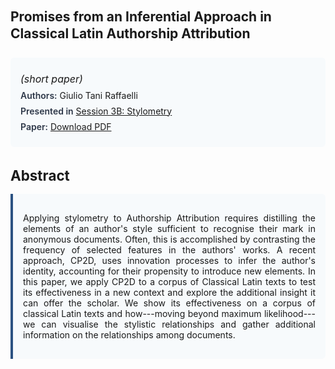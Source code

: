 
<style>    
    h2 {
        margin-top: 0;
        margin-bottom: 1.5rem;
        line-height: 1.3;
    }
    
    h3 {
        margin-top: 2rem;
        margin-bottom: 1rem;
        font-size: 1.4rem;
        font-weight:bold;
    }
    
    .metadata {
        background-color: #f7fafc;
        padding: 1rem;
        border-radius: 6px;
        margin-bottom: 2rem;
    }
    
    .metadata p {
        margin: 0.5rem 0;
    }
    
    .abstract {
        text-align: justify;
        padding: 1rem;
        background-color: #f7fafc;
        border-left: 4px solid #2c5282;
        border-radius: 0 6px 6px 0;
    }
    
    strong {
        color: #2d3748;
        font-weight: 600;
    }
</style>
<main role="main">
<h2>Promises from an Inferential Approach in Classical Latin Authorship Attribution</h2>

<section class="metadata">
<p style='font-size:1rem'><i>(short paper)</i></p>
<p><strong>Authors:</strong> Giulio Tani Raffaelli</p>
<p><strong>Presented in</strong> <a href="/programme/#session3B">Session 3B: Stylometry</a></p>
<p><strong>Paper:</strong> <a href="https://ceur-ws.org/Vol-3558/paper121.pdf">Download PDF</a></p>
</section>

<section>
<h3>Abstract</h3>
<div class="abstract">
<p>Applying stylometry to Authorship Attribution requires distilling the elements of an author's style sufficient to recognise their mark in anonymous documents. Often, this is accomplished by contrasting the frequency of selected features in the authors' works. A recent approach, CP2D, uses innovation processes to infer the author's identity, accounting for their propensity to introduce new elements. In this paper, we apply CP2D to a corpus of Classical Latin texts to test its effectiveness in a new context and explore the additional insight it can offer the scholar. We show its effectiveness on a corpus of classical Latin texts and how---moving beyond maximum likelihood---we can visualise the stylistic relationships and gather additional information on the relationships among documents.</p>
</div>
</section>
</main>